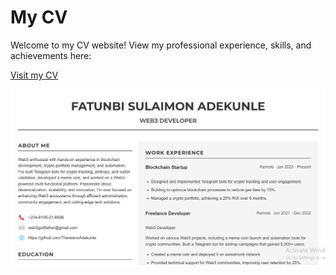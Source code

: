 # My CV

Welcome to my CV website! View my professional experience, skills, and achievements here:

[Visit my CV](https://thereisnoadekunle.github.io/myCV/)

![My CV Screenshot](CVscreenshort.png)
